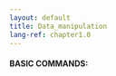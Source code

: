 ```yaml
---
layout: default
title: Data_manipulation
lang-ref: chapter1.0
---
```


#### BASIC COMMANDS:

```python

```

```python

```


```python

```


```python

```


```python

```


```python

```